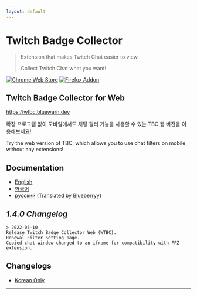 ```yaml
---
layout: default
---
```


# Twitch Badge Collector

> Extension that makes Twitch Chat easier to view.
> 
> Collect Twitch Chat what you want!

[![Chrome Web Store](https://storage.googleapis.com/web-dev-uploads/image/WlD8wC6g8khYWPJUsQceQkhXSlv1/UV4C4ybeBTsZt43U4xis.png)](https://chrome.google.com/webstore/detail/twitch-badge-collector/gnkpenemgdhdckabddlbcjlhplmhlhoj)
[![Firefox Addon](https://ffp4g1ylyit3jdyti1hqcvtb-wpengine.netdna-ssl.com/addons/files/2015/11/get-the-addon.png)](https://addons.mozilla.org/ko/firefox/addon/twitch-badge-collector/)

## Twitch Badge Collector for Web
https://wtbc.bluewarn.dev

확장 프로그램 없이 모바일에서도 채팅 필터 기능을 사용할 수 있는 TBC 웹 버전을 이용해보세요!

Try the web version of TBC, which allows you to use chat filters on mobile without any extensions!

## Documentation

* [English](https://tbc.bluewarn.dev/doc/main/en/manual.html)
* [한국어](https://tbc.bluewarn.dev/doc/main/ko/manual.html)
* [русский](https://tbc.bluewarn.dev/doc/main/ru/manual.html) (Translated by [Blueberryy](https://github.com/Blueberryy))

## *1.4.0 Changelog*
    > 2022-03-10
    Release Twitch Badge Collector Web (WTBC).
    Renewal Filter Setting page.
    Copied chat window changed to an iframe for compatibility with FFZ extension.

## Changelogs
* [Korean Only](https://tbc.bluewarn.dev/versions.html)

***
